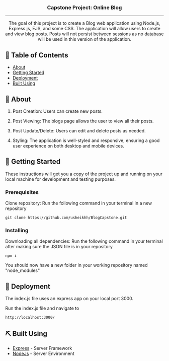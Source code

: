 
<h3 align="center">Capstone Project: Online Blog </h3>

<!-- <div align="center">

[![Status](https://img.shields.io/badge/status-active-success.svg)]()
[![GitHub Issues](https://img.shields.io/github/issues/kylelobo/The-Documentation-Compendium.svg)](https://github.com/kylelobo/The-Documentation-Compendium/issues)
[![GitHub Pull Requests](https://img.shields.io/github/issues-pr/kylelobo/The-Documentation-Compendium.svg)](https://github.com/kylelobo/The-Documentation-Compendium/pulls)
[![License](https://img.shields.io/badge/license-MIT-blue.svg)](/LICENSE)

</div> -->

---

<p align="center"> The goal of this project is to create a Blog web application using Node.js, Express.js, EJS, and some CSS. The application will allow users to create and view blog posts. Posts will not persist between sessions as no database will be used in this version of the application.
    <br> 
</p>

## 📝 Table of Contents

- [About](#about)
- [Getting Started](#getting_started)
- [Deployment](#deployment)
- [Built Using](#built_using)

## 🧐 About <a name = "about"></a>

1. Post Creation: Users can create new posts.

2. Post Viewing: The blogs page allows the user to view all their posts.

3. Post Update/Delete: Users can edit and delete posts as needed.

3. Styling: The application is well-styled and responsive, ensuring a good user experience on both desktop and mobile devices.

## 🏁 Getting Started <a name = "getting_started"></a>

These instructions will get you a copy of the project up and running on your local machine for development and testing purposes.

### Prerequisites


Clone repository: Run the following command in your terminal in a new repository 
```
git clone https://github.com/usheikhh/BlogCapstone.git
```

### Installing


Downloading all dependencies: Run the following command in your terminal after making sure the JSON file is in your repository

```
npm i 
```

You should now have a new folder in your working repository named "node_modules"


## 🚀 Deployment <a name = "deployment"></a>

The index.js file uses an express app on your local port 3000. 

Run the index.js file and navigate to 
```
http://localhost:3000/
```

## ⛏️ Built Using <a name = "built_using"></a>

- [Express](https://expressjs.com/) - Server Framework
- [NodeJs](https://nodejs.org/en/) - Server Environment



